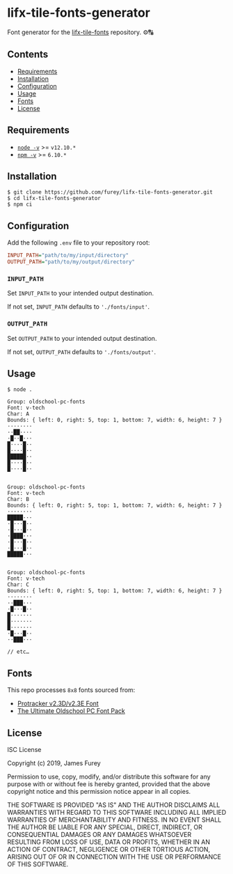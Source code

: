 # lifx-tile-fonts-generator

Font generator for the [lifx-tile-fonts](https://github.com/furey/lifx-tile-fonts) repository. ⚙️🔠

## Contents

- [Requirements](#requirements)
- [Installation](#installation)
- [Configuration](#configuration)
- [Usage](#usage)
- [Fonts](#fonts)
- [License](#license)

## Requirements

- [`node -v`](https://nodejs.org/en/download/current/) >= `v12.10.*`
- [`npm -v`](https://www.npmjs.com/get-npm) >= `6.10.*`

## Installation

```console
$ git clone https://github.com/furey/lifx-tile-fonts-generator.git
$ cd lifx-tile-fonts-generator
$ npm ci
```

## Configuration

Add the following `.env` file to your repository root:

```ini
INPUT_PATH="path/to/my/input/directory"
OUTPUT_PATH="path/to/my/output/directory"
```

### `INPUT_PATH`

Set `INPUT_PATH` to your intended output destination.

If not set, `INPUT_PATH` defaults to `'./fonts/input'`.

### `OUTPUT_PATH`

Set `OUTPUT_PATH` to your intended output destination.

If not set, `OUTPUT_PATH` defaults to `'./fonts/output'`.

## Usage

```console
$ node .

Group: oldschool-pc-fonts
Font: v-tech
Char: A
Bounds: { left: 0, right: 5, top: 1, bottom: 7, width: 6, height: 7 }
········
··██····
·█··█···
█····█··
█····█··
██████··
█····█··
█····█··


Group: oldschool-pc-fonts
Font: v-tech
Char: B
Bounds: { left: 0, right: 5, top: 1, bottom: 7, width: 6, height: 7 }
········
█████···
·█···█··
·█···█··
·████···
·█···█··
·█···█··
█████···


Group: oldschool-pc-fonts
Font: v-tech
Char: C
Bounds: { left: 0, right: 5, top: 1, bottom: 7, width: 6, height: 7 }
········
··███···
·█···█··
█·······
█·······
█·······
·█···█··
··███···

// etc…
```

## Fonts

This repo processes `8x8` fonts sourced from:

- [Protracker v2.3D/v2.3E Font](https://github.com/echolevel/protracker-font)
- [The Ultimate Oldschool PC Font Pack](https://int10h.org/oldschool-pc-fonts/)

## License

ISC License

Copyright (c) 2019, James Furey

Permission to use, copy, modify, and/or distribute this software for any
purpose with or without fee is hereby granted, provided that the above
copyright notice and this permission notice appear in all copies.

THE SOFTWARE IS PROVIDED "AS IS" AND THE AUTHOR DISCLAIMS ALL WARRANTIES
WITH REGARD TO THIS SOFTWARE INCLUDING ALL IMPLIED WARRANTIES OF
MERCHANTABILITY AND FITNESS. IN NO EVENT SHALL THE AUTHOR BE LIABLE FOR
ANY SPECIAL, DIRECT, INDIRECT, OR CONSEQUENTIAL DAMAGES OR ANY DAMAGES
WHATSOEVER RESULTING FROM LOSS OF USE, DATA OR PROFITS, WHETHER IN AN
ACTION OF CONTRACT, NEGLIGENCE OR OTHER TORTIOUS ACTION, ARISING OUT OF
OR IN CONNECTION WITH THE USE OR PERFORMANCE OF THIS SOFTWARE.
